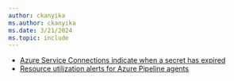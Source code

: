 ```yaml
---
author: ckanyika
ms.author: ckanyika
ms.date: 3/21/2024
ms.topic: include
---
```


- [Azure Service Connections indicate when a secret has expired](#azure-service-connections-indicate-when-a-secret-has-expired)
- [Resource utilization alerts for Azure Pipeline agents](#resource-utilization-alerts-for-azure-pipeline-agents)